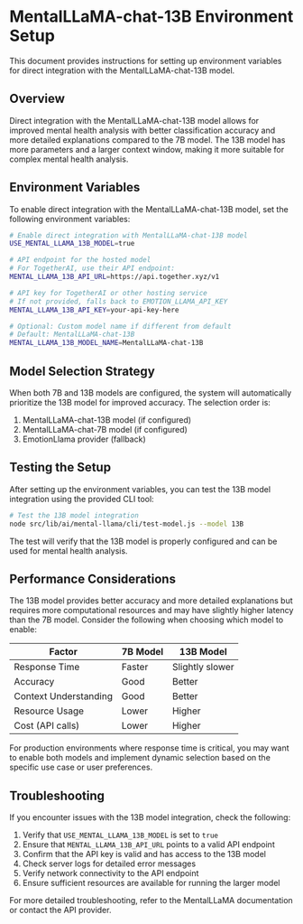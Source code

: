 # MentalLLaMA-chat-13B Environment Setup

This document provides instructions for setting up environment variables for direct integration with the MentalLLaMA-chat-13B model.

## Overview

Direct integration with the MentalLLaMA-chat-13B model allows for improved mental health analysis with better classification accuracy and more detailed explanations compared to the 7B model. The 13B model has more parameters and a larger context window, making it more suitable for complex mental health analysis.

## Environment Variables

To enable direct integration with the MentalLLaMA-chat-13B model, set the following environment variables:

```bash
# Enable direct integration with MentalLLaMA-chat-13B model
USE_MENTAL_LLAMA_13B_MODEL=true

# API endpoint for the hosted model
# For TogetherAI, use their API endpoint:
MENTAL_LLAMA_13B_API_URL=https://api.together.xyz/v1

# API key for TogetherAI or other hosting service
# If not provided, falls back to EMOTION_LLAMA_API_KEY
MENTAL_LLAMA_13B_API_KEY=your-api-key-here

# Optional: Custom model name if different from default
# Default: MentalLLaMA-chat-13B
MENTAL_LLAMA_13B_MODEL_NAME=MentalLLaMA-chat-13B
```

## Model Selection Strategy

When both 7B and 13B models are configured, the system will automatically prioritize the 13B model for improved accuracy. The selection order is:

1. MentalLLaMA-chat-13B model (if configured)
2. MentalLLaMA-chat-7B model (if configured)
3. EmotionLlama provider (fallback)

## Testing the Setup

After setting up the environment variables, you can test the 13B model integration using the provided CLI tool:

```bash
# Test the 13B model integration
node src/lib/ai/mental-llama/cli/test-model.js --model 13B
```

The test will verify that the 13B model is properly configured and can be used for mental health analysis.

## Performance Considerations

The 13B model provides better accuracy and more detailed explanations but requires more computational resources and may have slightly higher latency than the 7B model. Consider the following when choosing which model to enable:

| Factor | 7B Model | 13B Model |
|--------|----------|-----------|
| Response Time | Faster | Slightly slower |
| Accuracy | Good | Better |
| Context Understanding | Good | Better |
| Resource Usage | Lower | Higher |
| Cost (API calls) | Lower | Higher |

For production environments where response time is critical, you may want to enable both models and implement dynamic selection based on the specific use case or user preferences.

## Troubleshooting

If you encounter issues with the 13B model integration, check the following:

1. Verify that `USE_MENTAL_LLAMA_13B_MODEL` is set to `true`
2. Ensure that `MENTAL_LLAMA_13B_API_URL` points to a valid API endpoint
3. Confirm that the API key is valid and has access to the 13B model
4. Check server logs for detailed error messages
5. Verify network connectivity to the API endpoint
6. Ensure sufficient resources are available for running the larger model

For more detailed troubleshooting, refer to the MentalLLaMA documentation or contact the API provider.
